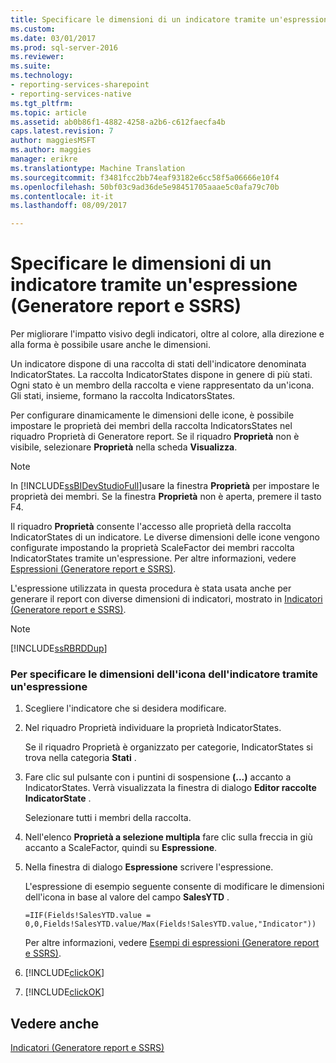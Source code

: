 ```yaml
---
title: Specificare le dimensioni di un indicatore tramite un'espressione (Generatore Report e SSRS) | Documenti Microsoft
ms.custom: 
ms.date: 03/01/2017
ms.prod: sql-server-2016
ms.reviewer: 
ms.suite: 
ms.technology:
- reporting-services-sharepoint
- reporting-services-native
ms.tgt_pltfrm: 
ms.topic: article
ms.assetid: ab0b86f1-4882-4258-a2b6-c612faecfa4b
caps.latest.revision: 7
author: maggiesMSFT
ms.author: maggies
manager: erikre
ms.translationtype: Machine Translation
ms.sourcegitcommit: f3481fcc2bb74eaf93182e6cc58f5a06666e10f4
ms.openlocfilehash: 50bf03c9ad36de5e98451705aaae5c0afa79c70b
ms.contentlocale: it-it
ms.lasthandoff: 08/09/2017

---
```

# <a name="specify-the-size-of-an-indicator-using-an-expression-report-builder-and-ssrs"></a>Specificare le dimensioni di un indicatore tramite un'espressione (Generatore report e SSRS)
  Per migliorare l'impatto visivo degli indicatori, oltre al colore, alla direzione e alla forma è possibile usare anche le dimensioni.  
  
 Un indicatore dispone di una raccolta di stati dell'indicatore denominata IndicatorStates. La raccolta IndicatorStates dispone in genere di più stati. Ogni stato è un membro della raccolta e viene rappresentato da un'icona. Gli stati, insieme, formano la raccolta IndicatorsStates.  
  
 Per configurare dinamicamente le dimensioni delle icone, è possibile impostare le proprietà dei membri della raccolta IndicatorsStates nel riquadro Proprietà di Generatore report. Se il riquadro **Proprietà** non è visibile, selezionare **Proprietà** nella scheda **Visualizza**.  
  
> [!NOTE]  
>  In [!INCLUDE[ssBIDevStudioFull](../../includes/ssbidevstudiofull-md.md)]usare la finestra **Proprietà** per impostare le proprietà dei membri. Se la finestra **Proprietà** non è aperta, premere il tasto F4.  
  
 Il riquadro **Proprietà** consente l'accesso alle proprietà della raccolta IndicatorStates di un indicatore. Le diverse dimensioni delle icone vengono configurate impostando la proprietà ScaleFactor dei membri raccolta IndicatorStates tramite un'espressione. Per altre informazioni, vedere [Espressioni &#40;Generatore report e SSRS&#41;](../../reporting-services/report-design/expressions-report-builder-and-ssrs.md).  
  
 L'espressione utilizzata in questa procedura è stata usata anche per generare il report con diverse dimensioni di indicatori, mostrato in [Indicatori &#40;Generatore report e SSRS&#41;](../../reporting-services/report-design/indicators-report-builder-and-ssrs.md).  
  
> [!NOTE]  
>  [!INCLUDE[ssRBRDDup](../../includes/ssrbrddup-md.md)]  
  
### <a name="to-specify-the-indicator-icon-size-using-an-expression"></a>Per specificare le dimensioni dell'icona dell'indicatore tramite un'espressione  
  
1.  Scegliere l'indicatore che si desidera modificare.  
  
2.  Nel riquadro Proprietà individuare la proprietà IndicatorStates.  
  
     Se il riquadro Proprietà è organizzato per categorie, IndicatorStates si trova nella categoria **Stati** .  
  
3.  Fare clic sul pulsante con i puntini di sospensione **(...)** accanto a IndicatorStates. Verrà visualizzata la finestra di dialogo **Editor raccolte IndicatorState** .  
  
     Selezionare tutti i membri della raccolta.  
  
4.  Nell'elenco **Proprietà a selezione multipla** fare clic sulla freccia in giù accanto a ScaleFactor, quindi su **Espressione**.  
  
5.  Nella finestra di dialogo **Espressione** scrivere l'espressione.  
  
     L'espressione di esempio seguente consente di modificare le dimensioni dell'icona in base al valore del campo **SalesYTD** .  
  
     `=IIF(Fields!SalesYTD.value = 0,0,Fields!SalesYTD.value/Max(Fields!SalesYTD.value,"Indicator"))`  
  
     Per altre informazioni, vedere [Esempi di espressioni &#40;Generatore report e SSRS&#41;](../../reporting-services/report-design/expression-examples-report-builder-and-ssrs.md).  
  
6.  [!INCLUDE[clickOK](../../includes/clickok-md.md)]  
  
7.  [!INCLUDE[clickOK](../../includes/clickok-md.md)]  
  
## <a name="see-also"></a>Vedere anche  
 [Indicatori &#40;Generatore report e SSRS&#41;](../../reporting-services/report-design/indicators-report-builder-and-ssrs.md)  
  
  
